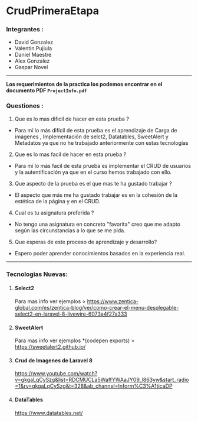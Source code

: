 # CrudPrimeraEtapa

### Integrantes :

- David Gonzalez
- Valentin Pujiula  
- Daniel Maestre 
- Alex Gonzalez
- Gaspar Novel

--- 

**Los requerimientos de la practica los podemos encontrar en el documento PDF `ProjectInfo.pdf`**

### Questiones :

1. Que es lo mas dificil de hacer en esta prueba ?

  * Para mí lo más difícil de esta prueba es el aprendizaje de Carga de imágenes
, Implementación de selct2, Datatables, SweetAlert y Metadatos ya que no he trabajado anteriormente con estas tecnologías 

2. Que es lo mas facil de hacer en esta prueba ?

  * Para mí lo más facil de esta prueba es implementar el CRUD de usuarios y la autentificación ya que en el curso hemos trabajado con ello.

3. Que aspecto de la prueba es el que mas te ha gustado trabajar ?

  * El aspecto que más me ha gustado trabajar es en la cohesión de la estética de la página y en el CRUD.

4. Cual es tu asignatura preferida ?

  * No tengo una asignatura en concreto "favorita" creo que me adapto según las circunstancias a lo que se me pida.

5. Que esperas de este proceso de aprendizaje y desarrollo?

  * Espero poder aprender conocimientos basados en la experiencia real.

---

### Tecnologias Nuevas:

1. #### Select2
     
     Para mas info ver ejemplos > https://www.zentica-global.com/es/zentica-blog/ver/como-crear-el-menu-desplegable-select2-en-laravel-8-livewire-6073a4f27a333 



1. #### SweetAlert

    Para mas info ver ejemplos *(codepen exports) > https://sweetalert2.github.io/ 

1. #### Crud de Imagenes de Laravel 8 

    https://www.youtube.com/watch?v=gkgaLqCySzg&list=RDCMUCLa5WaffYWAaJY09_l863yw&start_radio=1&rv=gkgaLqCySzg&t=328&ab_channel=Inform%C3%A1ticaDP 

1. #### DataTables

    https://www.datatables.net/